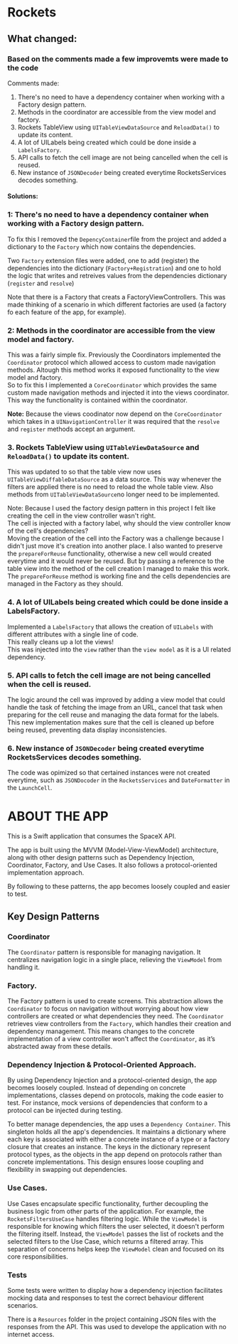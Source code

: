 # Rockets

## What changed:
### Based on the comments made a few improvemts were made to the code
Comments made:
1. There's no need to have a dependency container when working with a Factory design pattern.
2. Methods in the coordinator are accessible from the view model and factory.
3. Rockets TableView using `UITableViewDataSource` and `ReloadData()` to update its content.
4. A lot of UILabels being created which could be done inside a `LabelsFactory`.
5. API calls to fetch the cell image are not being cancelled when the cell is reused.
6. New instance of `JSONDecoder` being created everytime RocketsServices decodes something.


#### Solutions:
### **1: There's no need to have a dependency container when working with a Factory design pattern.**   

To fix this I removed the `DepencyContainer`file from the project and added a dictionary to the `Factory` which now contains the dependencies.   
  
Two `Factory` extension files were added, one to add (register) the dependencies into the dictionary (`Factory+Registration`) and one to hold the logic that writes and retreives values from the dependencies dictionary (`register` and `resolve`) 

Note that there is a Factory that creats a FactoryViewControllers. This was made thinking of a scenario in which different factories are used (a factory fo each feature of the app, for example).

### **2: Methods in the coordinator are accessible from the view model and factory.**   

This was a fairly simple fix. Previously the Coordinators implemented the `Coordinator` protocol which allowed access to custom made navigation methods. Altough this method works it exposed functionality to the view model and factory.   
So to fix this I implemented a `CoreCoordinator` which provides the same custom made navigation methods and injected it into the views coordinator.   
This way the functionality is contained within the coordinator.

**Note:** Because the views coodinator now depend on the `CoreCoordinator` which takes in a `UINavigationController` it was required that the `resolve` and `register` methods accept an argument.   

### **3.** Rockets TableView using `UITableViewDataSource` and `ReloadData()` to update its content.
This was updated to so that the table view now uses `UITableViewDiffableDataSource` as a data source. This way whenever the filters are applied there is no need to reload the whole table view. Also methods from `UITableViewDataSource`no longer need to be implemented.

Note: Because I used the factory design pattern in this project I felt like creating the cell in the view controller wasn't right.   
The cell is injected with a factory label, why should the view controller know of the cell's dependencies?   
Moving the creation of the cell into the Factory was a challenge because I didn't just move it's creation into another place. I also wanted to preserve the `prepareForReuse` functionality, otherwise a new cell would created everytime and it would never be reused. But by passing a reference to the table view into the method of the cell creation I managed to make this work. The `prepareForReuse` method is working fine and the cells dependencies are managed in the Factory as they should.

### 4. A lot of UILabels being created which could be done inside a LabelsFactory.
Implemented a `LabelsFactory` that allows the creation of `UILabels` with different attributes with a single line of code.   
This really cleans up a lot the views!   
This was injected into the `view` rather than the `view model` as it is a UI related dependency.

### 5. API calls to fetch the cell image are not being cancelled when the cell is reused.  
The logic around the cell was improved by adding a view model that could handle the task of fetching the image from an URL, cancel that task when preparing for the cell reuse and managing the data format for the labels.
This new implementation makes sure that the cell is cleaned up before being reused, preventing data display inconsistencies.

### 6. New instance of `JSONDecoder` being created everytime RocketsServices decodes something.
The code was opimized so that certained instances were not created everytime, such as `JSONDocoder` in the `RocketsServices` and `DateFormatter` in the `LaunchCell`.

# ABOUT THE APP

This is a Swift application that consumes the SpaceX API.

The app is built using the MVVM (Model-View-ViewModel) architecture, along with other design patterns such as Dependency Injection, Coordinator, Factory, and Use Cases. It also follows a protocol-oriented implementation approach.

By following to these patterns, the app becomes loosely coupled and easier to test.


## Key Design Patterns
### Coordinator  
The `Coordinator` pattern is responsible for managing navigation. It centralizes navigation logic in a single place, relieving the `ViewModel` from handling it.

### Factory.  
The Factory pattern is used to create screens. This abstraction allows the `Coordinator` to focus on navigation without worrying about how view controllers are created or what dependencies they need. The `Coordinator` retrieves view controllers from the `Factory`, which handles their creation and dependency management. This means changes to the concrete implementation of a view controller won't affect the `Coordinator`, as it’s abstracted away from these details.

### Dependency Injection & Protocol-Oriented Approach.  
By using Dependency Injection and a protocol-oriented design, the app becomes loosely coupled. Instead of depending on concrete implementations, classes depend on protocols, making the code easier to test. For instance, mock versions of dependencies that conform to a protocol can be injected during testing.

To better manage dependencies, the app uses a `Dependency Container`. This singleton holds all the app's dependencies. It maintains a dictionary where each key is associated with either a concrete instance of a type or a factory closure that creates an instance. The keys in the dictionary represent protocol types, as the objects in the app depend on protocols rather than concrete implementations. This design ensures loose coupling and flexibility in swapping out dependencies.

### Use Cases.  
Use Cases encapsulate specific functionality, further decoupling the business logic from other parts of the application. For example, the `RocketsFiltersUseCase` handles filtering logic. While the `ViewModel` is responsible for knowing which filters the user selected, it doesn't perform the filtering itself. Instead, the `ViewModel` passes the list of rockets and the selected filters to the Use Case, which returns a filtered array. This separation of concerns helps keep the `ViewModel` clean and focused on its core responsibilities.


### Tests
Some tests were written to display how a dependency injection facilitates mocking data and responses to test the correct behaviour different scenarios.

There is a `Resources` folder in the project containing JSON files with the responses from the API. This was used to develope the application with no internet access.

